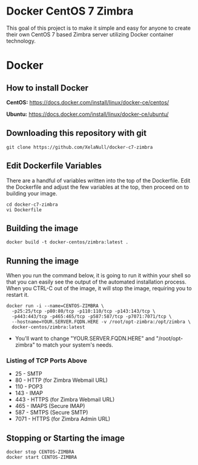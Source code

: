 # Docker CentOS 7 Zimbra

This goal of this project is to make it simple and easy for anyone to create their own CentOS 7 based Zimbra server utilizing Docker container technology.

# Docker

## How to install Docker

**CentOS:** <https://docs.docker.com/install/linux/docker-ce/centos/>

**Ubuntu:** <https://docs.docker.com/install/linux/docker-ce/ubuntu/>

## Downloading this repository with git

```
git clone https://github.com/XelaNull/docker-c7-zimbra
```

## Edit Dockerfile Variables

There are a handful of variables written into the top of the Dockerfile. Edit the Dockerfile and adjust the few variables at the top, then proceed on to building your image.

```
cd docker-c7-zimbra
vi Dockerfile
```

## Building the image

```
docker build -t docker-centos/zimbra:latest .
```

## Running the image

When you run the command below, it is going to run it within your shell so that you can easily see the output of the automated installation process. When you CTRL-C out of the image, it will stop the image, requiring you to restart it.

```
docker run -i --name=CENTOS-ZIMBRA \
  -p25:25/tcp -p80:80/tcp -p110:110/tcp -p143:143/tcp \
  -p443:443/tcp -p465:465/tcp -p587:587/tcp -p7071:7071/tcp \
  --hostname=YOUR.SERVER.FQDN.HERE -v /root/opt-zimbra:/opt/zimbra \
  docker-centos/zimbra:latest
```

- You'll want to change "YOUR.SERVER.FQDN.HERE" and "/root/opt-zimbra" to match your system's needs.

### Listing of TCP Ports Above

- 25 - SMTP
- 80 - HTTP (for Zimbra Webmail URL)
- 110 - POP3
- 143 - IMAP
- 443 - HTTPS (for Zimbra Webmail URL)
- 465 - IMAPS (Secure IMAP)
- 587 - SMTPS (Secure SMTP)
- 7071 - HTTPS (for Zimbra Admin URL)

## Stopping or Starting the image

```
docker stop CENTOS-ZIMBRA
docker start CENTOS-ZIMBRA
```
